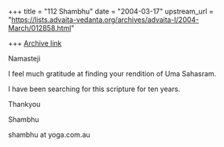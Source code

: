 +++
title = "112 Shambhu"
date = "2004-03-17"
upstream_url = "https://lists.advaita-vedanta.org/archives/advaita-l/2004-March/012858.html"

+++
[Archive link](https://lists.advaita-vedanta.org/archives/advaita-l/2004-March/012858.html)

Namasteji

I feel much gratitude at finding your rendition of Uma Sahasram.

I have been searching for this scripture for ten years.

Thankyou

Shambhu



shambhu at yoga.com.au




